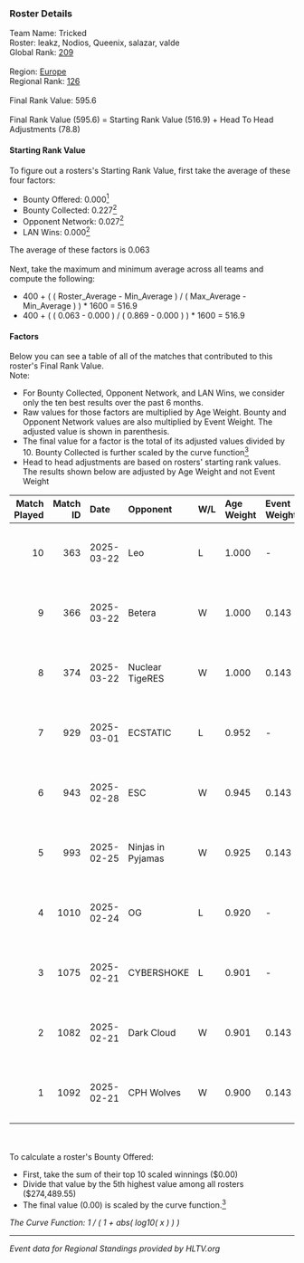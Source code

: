### Roster Details<br />
Team Name: Tricked<br />
Roster: leakz, Nodios, Queenix, salazar, valde<br />
Global Rank: [209](../../standings_global_2025_04_07.md)<br />
<br />
Region: [Europe]( ../../standings_europe_2025_04_07.md)<br />
Regional Rank: [126]( ../../standings_europe_2025_04_07.md)<br />
<br />
Final Rank Value:  595.6<br />
<br />
Final Rank Value (595.6) = Starting Rank Value (516.9) + Head To Head Adjustments (78.8)<br />

#### Starting Rank Value<br />
To figure out a rosters's Starting Rank Value, first take the average of these four factors:<br />
- Bounty Offered: 0.000[<sup>1</sup>](#table2)
- Bounty Collected: 0.227[<sup>2</sup>](#table1)
- Opponent Network: 0.027[<sup>2</sup>](#table1)
- LAN Wins: 0.000[<sup>2</sup>](#table1)

The average of these factors is 0.063<br />
<br />
Next, take the maximum and minimum average across all teams and compute the following:<br />
- 400 + ( ( Roster_Average - Min_Average ) / ( Max_Average - Min_Average ) ) * 1600 = 516.9
- 400 + ( ( 0.063 - 0.000 ) / ( 0.869 - 0.000 ) ) * 1600 = 516.9


#### Factors<br />
Below you can see a table of all of the matches that contributed to this roster's Final Rank Value.<br />
Note:<br />

- For Bounty Collected, Opponent Network, and LAN Wins, we consider only the ten best results over the past 6 months.
- Raw values for those factors are multiplied by Age Weight. Bounty and Opponent Network values are also multiplied by Event Weight. The adjusted value is shown in parenthesis.
- The final value for a factor is the total of its adjusted values divided by 10. Bounty Collected is further scaled by the curve function[<sup>3</sup>](#curveFunction)
- Head to head adjustments are based on rosters' starting rank values. The results shown below are adjusted by Age Weight and not Event Weight
<span id="table1"></span><br />


| Match Played | Match ID | Date       | Opponent          | W/L | Age Weight | Event Weight | Bounty Collected | Opponent Network | LAN Wins  | H2H Adj. | Roster                                 |
| -: | -: | :- | :- | :- | :- | :- | :- | :- | :- | -: | :- |
|           10 |      363 | 2025-03-22 | Leo               | L   | 1.000      | -            | -                | -                | -         |    -8.93 | leakz, Nodios, Queenix, salazar, valde |
|            9 |      366 | 2025-03-22 | Betera            | W   | 1.000      | 0.143        | 0.000 (0.000)    | 0.161 (0.023)    | 0 (0.000) |     8.41 | leakz, Nodios, Queenix, salazar, valde |
|            8 |      374 | 2025-03-22 | Nuclear TigeRES   | W   | 1.000      | 0.143        | 0.006 (0.001)    | 0.196 (0.028)    | 0 (0.000) |    17.14 | leakz, Nodios, Queenix, salazar, valde |
|            7 |      929 | 2025-03-01 | ECSTATIC          | L   | 0.952      | -            | -                | -                | -         |    -5.95 | Nodios, Queenix, roeJ, salazar, valde  |
|            6 |      943 | 2025-02-28 | ESC               | W   | 0.945      | 0.143        | 0.000 (0.000)    | 0.150 (0.020)    | 0 (0.000) |    13.70 | Nodios, Queenix, roeJ, salazar, valde  |
|            5 |      993 | 2025-02-25 | Ninjas in Pyjamas | W   | 0.925      | 0.143        | 0.000 (0.000)    | 0.851 (0.113)    | 0 (0.000) |    19.13 | Nodios, Queenix, roeJ, salazar, valde  |
|            4 |     1010 | 2025-02-24 | OG                | L   | 0.920      | -            | -                | -                | -         |    -2.37 | Nodios, Queenix, roeJ, salazar, valde  |
|            3 |     1075 | 2025-02-21 | CYBERSHOKE        | L   | 0.901      | -            | -                | -                | -         |    -4.30 | leakz, niko, Queenix, salazar, valde   |
|            2 |     1082 | 2025-02-21 | Dark Cloud        | W   | 0.901      | 0.143        | 0.018 (0.002)    | 0.218 (0.028)    | 0 (0.000) |    19.11 | leakz, niko, Queenix, salazar, valde   |
|            1 |     1092 | 2025-02-21 | CPH Wolves        | W   | 0.900      | 0.143        | 0.006 (0.001)    | 0.453 (0.058)    | 0 (0.000) |    22.80 | leakz, niko, Queenix, salazar, valde   |

<br />
<span id="table2"></span><br />
To calculate a roster's Bounty Offered:<br />

- First, take the sum of their top 10 scaled winnings ($0.00)
- Divide that value by the 5th highest value among all rosters ($274,489.55)
- The final value (0.00) is scaled by the curve function.[<sup>3</sup>](#curveFunction)

<span id="curveFunction"></span>_The Curve Function: 1 / ( 1 + abs( log10( x ) ) )_<br />

---
_Event data for Regional Standings provided by HLTV.org_<br />
